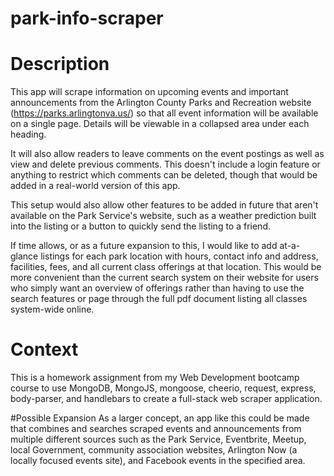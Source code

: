 # park-info-scraper

# Description
This app will scrape information on upcoming events and important announcements from the Arlington County Parks and Recreation website (https://parks.arlingtonva.us/) so that all event information will be available on a single page. Details will be viewable in a collapsed area under each heading.

It will also allow readers to leave comments on the event postings as well as view and delete previous comments. This doesn't include a login feature or anything to restrict which comments can be deleted, though that would be added in a real-world version of this app.

This setup would also allow other features to be added in future that aren't available on the Park Service's website, such as a weather prediction built into the listing or a button to quickly send the listing to a friend.

If time allows, or as a future expansion to this, I would like to add at-a-glance listings for each park location with hours, contact info and address, facilities, fees, and all current class offerings at that location. This would be more convenient than the current search system on their website for users who simply want an overview of offerings rather than having to use the search features or page through the full pdf document listing all classes system-wide online.

# Context
This is a homework assignment from my Web Development bootcamp course to use MongoDB, MongoJS, mongoose, cheerio, request, express, body-parser, and handlebars to create a full-stack web scraper application.

#Possible Expansion
As a larger concept, an app like this could be made that combines and searches scraped events and announcements from multiple different sources such as the Park Service, Eventbrite, Meetup, local Government, community association websites, Arlington Now (a locally focused events site), and Facebook events in the specified area.
